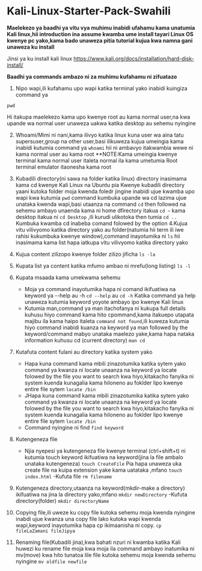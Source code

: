 # Kali-Linux-Starter-Pack-Swahili
**Maelekezo ya baadhi ya vitu vya muhimu inabidi ufahamu kama unatumia Kali linux,hii introduction ina assume kwamba ume install tayari Linux OS kwenye pc yako,kama bado unaweza pitia tutorial kujua kwa namna gani unaweza ku install**

Jinsi ya ku install kali linux https://www.kali.org/docs/installation/hard-disk-install/

**Baadhi ya commands ambazo ni za muhimu kufahamu ni zifuatazo**
1. Nipo wapi,ili kufahamu upo wapi katika terminal yako inabidi kuingiza command ya
```
pwd
```
Hi itakupa maelekezo kama upo kwenye root au kama normal user,na kwa upande wa normal user unaweza uakwa katika desktop au sehemu nyingine

2. Whoami/Mimi ni nani,kama ilivyo katika linux kuna user wa aina tatu supersuser,group na other user,basi ilikuweza kujua umeingia kama inabidi kutumia command ya
   ```whoami```
    hii ni ambavyo itakwambia wewe ni kama normal user au kama root
**NOTE:Kama umeingia kwenye terminal kama normal user italeta normal ila kama umetumia Root terminal emulator itaonesha kama root
4. Kubadili directory(ni sawa na folder katika linux) directory inasimama kama cd kwenye Kali Linux na Ubuntu pia
   Kwenye kubadili directory yaani kutoka folder moja kwenda foledr jingine inabidi ujue kwamba upo wapi kwa kutumia
   ```pwd```
   command kumbuka upande wa cd lazima ujue unataka kwenda wapi,basi utaanza na command ```cd``` then followed na sehemu ambayo unaenda kama ni home dfirectory itakua
    ```cd ~```
    kama desktop itakua ni
   ```cd Desktop```
    ,ili kurudi ulikotoka then tumia ```cd ..```
   Kumbuka kwamba cd inabeba comand folowed by the option
4.Kujua vitu vilivyomo katika directory yako au folder(natumia hii term ili iwe rahisi kukumbuka kwenye window),command inayotumika ni
   ```ls```
hii inasimama kama list hapa iatkupa vitu vilivyomo katika directory yako
6. Kujua content zilizopo kwenye folder zilizo jificha
   ```ls -la```
7. Kupata list ya content katika mfumo ambao ni mrefu(long listing)
   ```ls -l```
8. Kupata msaada kama umekwama sehemu
   - Moja ya command inayotumika hapa ni comand ikifuatiwa na keyword ya --help au -h
    ```cd --help``` au ```cd -h``` Katika command ya help unaweza kutumia keyword yoyote ambayo ipo kwenye Kali linux
   * Kutumia man,command ya man itachofanya ni kukupa full details kuhusu hiyo command kama hito cpommand,kama itakuepo utapata majibu ila kama haipo italeta ```command not found```,ili kuweza kutumia hiyo command inabidi kuanza na keyword ya man followed by the keyword/command mabyo unataka maelezo yake,kama hapa nataka information kuhusu cd (current directory)
     ```man cd```
9. Kutafuta content fulani au directory katika system yako
   - Hapa kuna command kama mbili zinazotumika katika sytem yako command ya kwanza ni locate
     unaanza na keyword ya locate folowed by the file you want to search kwa hiyo,kitakacho fanyika ni system kuenda kunagalia kama hiloneno au foklder lipo kwenye entire file sytem
     ```locate /bin```
   * JHapa kuna command kama mbili zinazotumika katika sytem yako command ya kwanza ni locate
     unaanza na keyword ya locate folowed by the file you want to search kwa hiyo,kitakacho fanyika ni system kuenda kunagalia kama hiloneno au foklder lipo kwenye entire file sytem
     ```locate /bin```
   + Command nyingine ni find
    ```find keyword```
10. Kutengeneza file
    - Njia nyepesi ya kutengeneza file kwenye terminal (ctrl+shift+t) ni kutumia touch keyword ikifuatiwa na keyword(jina la file ambalo unataka kutengeneza)
      ```touch CreateFile```
      Pia hapa unaweza uka create file na kuipa extension yake kama uatataka ,mfano
      ```touch index.html```
      -Kufuta file
      ```rm filename```

11. Kutengeneza directory,utaanza na keyword(mkdir-make a directory) ikifuatiwa na jina la directory yako,mfano
    ```mkdir newDirectory```
    -Kufuta directory(folder)
    ```mkdir directoryName```

12. Copying file,ili uweze ku copy file kutoka sehemu moja kwenda nyingine inabdi ujue kwanza una copy file lako kutoka wapi kwenda wapi,keyword inayotumika hapa cp ikimaanisha ni copy.
     ```cp fileLaZamani fileJipya```

13. Renaming file(Kubadili jina),kwa bahati nzuri ni kwamba katika Kali huwezi ku rename file moja kwa moja ila command ambayo inatumika ni mv(move) kwa hito tunatoa lile file kutoka sehemu moja kwenda sehemu nyingine
      ```mv oldfile newfile```
    


